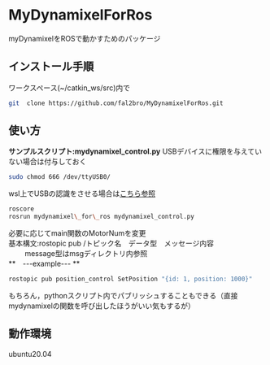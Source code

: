 # MyDynamixelForRos
myDynamixelをROSで動かすためのパッケージ
## インストール手順
ワークスペース(~/catkin\_ws/src)内で
```bash
git  clone https://github.com/fal2bro/MyDynamixelForRos.git 
```
## 使い方
**サンプルスクリプト:mydynamixel\_control.py**
USBデバイスに権限を与えていない場合は付与しておく
```bash
sudo chmod 666 /dev/ttyUSB0/
```
wsl上でUSBの認識をさせる場合は[こちら参照](https://learn.microsoft.com/ja-jp/windows/wsl/connect-usb)

```bash
roscore
rosrun mydynamixel\_for\_ros mydynamixel_control.py
```
必要に応じてmain関数のMotorNumを変更<br>
基本構文:rostopic pub /トピック名　データ型　メッセージ内容<br>　　
message型はmsgディレクトリ内参照<br>
**　---example--- **
```bash
rostopic pub position_control SetPosition "{id: 1, position: 1000}"
```
もちろん，pythonスクリプト内でパブリッシュすることもできる（直接mydynamixelの関数を呼び出したほうがいい気もするが）
 
## 動作環境
ubuntu20.04 
